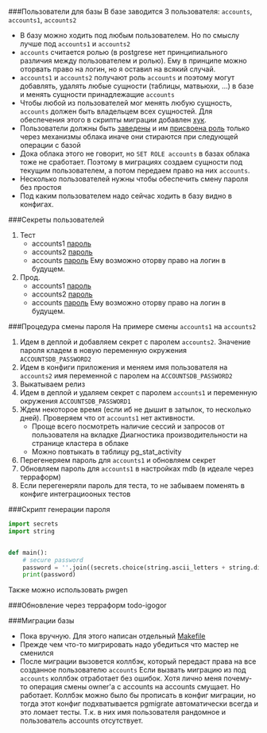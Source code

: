 ###Пользователи для базы
В базе заводится 3 пользователя: `accounts`, `accounts1`, `accounts2`
* В базу можно ходить под любым пользователем. Но по смыслу лучше под `accounts1` и `accounts2`
* `accounts` считается ролью (в postgrese нет принципиального различия между пользователем и ролью). Ему в принципе можно оторвать право на логин, но я оставил на всякий случай.
* `accounts1` и `accounts2` получают роль `accounts` и поэтому могут добавлять, удалять любые сущности (таблицы, матвьюхи, ...) в базе и менять сущности принадлежащие `accounts`
* Чтобы любой из пользователей мог менять любую сущность, `accounts` должен быть владельцем всех сущностей. Для обеспечения этого в скрипты миграции добавлен [хук](callbacks/afterAll/00_reassign_owned_to_accounts.sql).
* Пользователи должны быть
[заведены](https://docs.yandex-team.ru/cloud/managed-postgresql/operations/cluster-users#adduser) и им [присвоена роль](https://docs.yandex-team.ru/cloud/managed-postgresql/operations/grant#grant-role) только через механизмы облака иначе они стираются при следующей операции с базой
* Дока облака этого не говорит, но `SET ROLE accounts` в базах облака тоже не сработает. Поэтому в миграциях создаем сущности под текущим пользователем, а потом передаем право на них `accounts`.
* Несколько пользователей нужны чтобы обеспечить смену пароля без простоя
* Под каким пользователем надо сейчас ходить в базу видно в конфигах.

###Секреты пользователей
1. Тест
    * accounts1 [пароль](https://yav.yandex-team.ru/secret/sec-01fhym56aggrbb4kcxzbxm1pbb/explore/versions)
    * accounts2 [пароль](https://yav.yandex-team.ru/secret/sec-01fhym982zmc0v9ex0razz2svq/explore/versions)
    * accounts [пароль](https://yav.yandex-team.ru/secret/sec-01fhym1969w51c09qq98w8fa76/explore/versions)
      Ему возможно оторву право на логин в будущем.
2. Прод.
    * accounts1 [пароль](https://yav.yandex-team.ru/secret/sec-01fhzn06emmvc5emzp3wj0x8wf)
    * accounts2 [пароль](https://yav.yandex-team.ru/secret/sec-01fhzn3401sbmzff0sz70kaddg)
    * accounts [пароль](https://yav.yandex-team.ru/secret/sec-01fhzmwb35zby771zjdjpqwywk)
      Ему возможно оторву право на логин в будущем.

###Процедура смены пароля
На примере смены `accounts1` на `accounts2`
1. Идем в деплой и добавляем секрет с паролем `accounts2`.
Значение пароля кладем в новую переменную окружения `ACCOUNTSDB_PASSWORD2`
2. Идем в конфиги приложения и меняем имя пользователя на `accounts2` имя переменной с паролем на `ACCOUNTSDB_PASSWORD2`
3. Выкатываем релиз
4. Идем в деплой и удаляем секрет с паролем `accounts1` и переменную окружения `ACCOUNTSDB_PASSWORD1`
5. Ждем некоторое время (если иб не дышит в затылок, то несколько дней). Проверяем что от `accounts1` нет активности.
    * Проще всего посмотреть наличие сессий и запросов от пользователя на вкладке Диагностика производительности на странице кластера в облаке
    * Можно повтыкать в таблицу pg_stat_activity
6. Перегенеряем пароль для `accounts1` и обновляем секрет
7. Обновляем пароль для `accounts1` в настройках mdb (в идеале через терраформ)
8. Если перегенеряли пароль для теста, то не забываем поменять в конфиге интеграциооных тестов

###Скрипт генерации пароля
```python
import secrets
import string


def main():
    # secure password
    password = ''.join((secrets.choice(string.ascii_letters + string.digits + '#!^=:[]') for i in range(30)))
    print(password)
```
Также можно использовать pwgen

###Обновление через терраформ
todo-igogor

###Миграции базы
* Пока вручную. Для этого написан отдельный [Makefile](Makefile)
* Прежде чем что-то мигрировать надо убедиться что мастер не сменился
* После миграции вызовется коллбэк, который передаст права на все созданное пользователю `accounts`
  Если вызвать миграцию из под `accounts` коллбэк отработает без ошибок. Хотя лично меня почему-то операция смены owner'a с accounts на accounts смущает. Но работает.
  Коллбэк можно было бы прописать в конфиг миграции, но тогда этот конфиг подхватывается pgmigrate автоматически всегда и это ломает тесты. Т.к. в них имя пользователя рандомное и пользователь accounts отсутствует.
